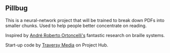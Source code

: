 ## Pillbug

This is a neural-network project that will be trained to break down PDFs into smaller chunks. Used to help people better concentrate on reading.


Inspired by [André Roberto Ortoncelli's](https://www.researchgate.net/figure/Example-of-the-proposed-algorithms-execution-with-T-1-and-D-2_fig5_349914313) fantastic research on 
braille systems.

Start-up code by [Traversy Media](https://youtu.be/ydCSSgwZjzs) on Project Hub.
